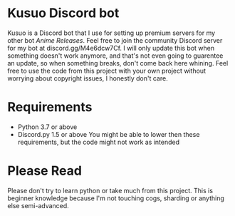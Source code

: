 # Kusuo Discord bot
Kusuo is a Discord bot that I use for setting up premium servers for my other bot *Anime Releases*. Feel free to join the community Discord server for my bot at discord.gg/M4e6dcw7Cf. I will only update this bot when something doesn't work anymore, and that's not even going to guarentee an update, so when something breaks, don't come back here whining. Feel free to use the code from this project with your own project without worrying about copyright issues, I honestly don't care.

# Requirements
* Python 3.7 or above
* Discord.py 1.5 or above
You might be able to lower then these requirements, but the code might not work as intended

# Please Read
Please don't try to learn python or take much from this project. This is beginner knowledge because I'm not touching cogs, sharding or anything else semi-advanced.
